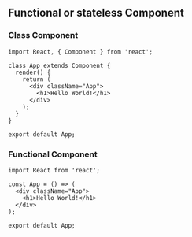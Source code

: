 ## Functional or stateless Component

### Class Component

```
import React, { Component } from 'react';

class App extends Component {
  render() {
    return (
      <div className="App">
        <h1>Hello World!</h1>
      </div>
    );
  }
}

export default App;
```

### Functional Component

```
import React from 'react';

const App = () => (
  <div className="App">
    <h1>Hello World!</h1>
  </div>
);

export default App;
```
